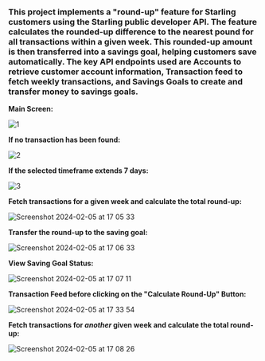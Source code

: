 ### This project implements a "round-up" feature for Starling customers using the Starling public developer API. The feature calculates the rounded-up difference to the nearest pound for all transactions within a given week. This rounded-up amount is then transferred into a savings goal, helping customers save automatically. The key API endpoints used are Accounts to retrieve customer account information, Transaction feed to fetch weekly transactions, and Savings Goals to create and transfer money to savings goals.




**Main Screen:**



![1](https://github.com/ayerose/StarlingTechChallenge_Soreya/assets/56599409/e3553526-f76f-4790-92eb-01ed8c4a151f)


**If no transaction has been found:**



![2](https://github.com/ayerose/StarlingTechChallenge_Soreya/assets/56599409/8c5e5029-7250-470e-b808-862690f84623)


**If the selected timeframe extends 7 days:**


![3](https://github.com/ayerose/StarlingTechChallenge_Soreya/assets/56599409/58e9c786-70da-498e-8591-34dd19b7d3f6)


**Fetch transactions for a given week and calculate the total round-up:**


![Screenshot 2024-02-05 at 17 05 33](https://github.com/ayerose/StarlingTechChallenge_Soreya/assets/56599409/a2c4f3a0-4f36-4150-a5bc-11328350d526)


**Transfer the round-up to the saving goal:**


![Screenshot 2024-02-05 at 17 06 33](https://github.com/ayerose/StarlingTechChallenge_Soreya/assets/56599409/0bb1ce4c-6ec0-405a-a303-bbb29f96294c)

**View Saving Goal Status:**


![Screenshot 2024-02-05 at 17 07 11](https://github.com/ayerose/StarlingTechChallenge_Soreya/assets/56599409/d0c67e50-2307-4717-9f00-b7cf8baaaf1d)

**Transaction Feed before clicking on the "Calculate Round-Up" Button:**

![Screenshot 2024-02-05 at 17 33 54](https://github.com/ayerose/StarlingTechChallenge_Soreya/assets/56599409/2effcb6a-708c-4835-a850-c5b2fd9c85af)



**Fetch transactions for _another_ given week and calculate the total round-up:**


![Screenshot 2024-02-05 at 17 08 26](https://github.com/ayerose/StarlingTechChallenge_Soreya/assets/56599409/31e66aa6-edfb-4888-abf1-f7477ade4ffe)
